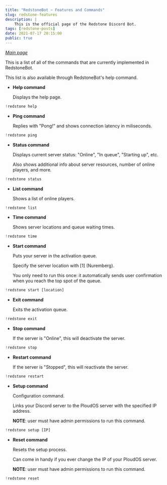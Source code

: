 ```yaml
---
title: "RedstoneBot ~ Features and Commands"
slug: redstone-features
description: |
    This is the official page of the Redstone Discord Bot.
tags: [redstone-posts]
date: 2021-07-17 20:15:00
public: true
--- 
```


[*Main page*](/redstone)

This is a list of all of the commands that are currently implemented in RedstoneBot.

This list is also available through RedstoneBot's help command. 


* **Help command**

    Displays the help page.

```js
!redstone help
```
* **Ping command**

    Replies with "Pong!" and shows connection   latency in miliseconds.


```js
!redstone ping
```

* **Status command**

    Displays current server status: "Online", "In queue", "Starting up", etc.

    Also shows additional info about server resources, number of online players, and more.

```js
!redstone status
```

* **List command**

    Shows a list of online players.    

```js
!redstone list
```


* **Time command**

    Shows server locations and queue waiting times.

```js
!redstone time
```

* **Start command**

    Puts your server in the activation queue.

    Specify the server location with [1] (Nuremberg).

    You only need to run this once: it automatically sends user confirmation when you reach the top spot of the queue.


```js
!redstone start [location]
```

* **Exit command**

    Exits the activation queue.

```js
!redstone exit
```

* **Stop command**

    If the server is "Online", this will deactivate the server.

```js
!redstone stop
```

* **Restart command**

    If the server is "Stopped", this will reactivate the server.

```js
!redstone restart
```

* **Setup command**

    Configuration command.

    Links your Discord server to the PloudOS server with the specified IP address.

    **NOTE**: user must have admin permissions to run this command.


```js
!redstone setup [IP]
```

* **Reset command**

    Resets the setup process.

    Can come in handy if you ever change the IP of your PloudOS server.

    **NOTE**: user must have admin permissions to run this command.

```js
!redstone reset
```



